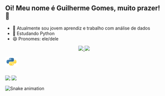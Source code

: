 ## Oi! Meu nome é Guilherme Gomes, muito prazer!🙂 

- 🔭 Atualmente sou jovem aprendiz e trabalho com análise de dados
- 🌱 Estudando Python
- 😄 Pronomes: ele/dele

<div align="center">
  <a href="https://github.com/GuilhermeGGM">
  <img height="170em" src="https://github-readme-stats.vercel.app/api?username=GuilhermeGGM&show_icons=true&theme=tokyonight&include_all_commits=true&count_private=true"/>
  <img height="170em" src="https://github-readme-stats.vercel.app/api/top-langs/?username=GuilhermeGGM&layout=compact&langs_count=7&theme=tokyonight"/>
</div>
<div style="display: inline_block"><br>
  <img align="center" alt="Rafa-Python" height="30" width="40" src="https://raw.githubusercontent.com/devicons/devicon/master/icons/python/python-original.svg">
  
  ##
  
<div>
  <a href="https://www.linkedin.com/in/guilherme-gomes-03ba94201" target="_blank"><img src="https://img.shields.io/badge/-LinkedIn-%230077B5?style=for-the-badge&logo=linkedin&logoColor=white" target="_blank"></a> 
  <a href = "mailto:guigui36912@gmail.com"><img src="https://img.shields.io/badge/Gmail-D14836?style=for-the-badge&logo=gmail&logoColor=white" target="_blank"></a>
<div> 
  
  ![Snake animation](https://github.com/GuilhermeGGM/GuilhermeGGM/blob/output/github-contribution-grid-snake.svg)

